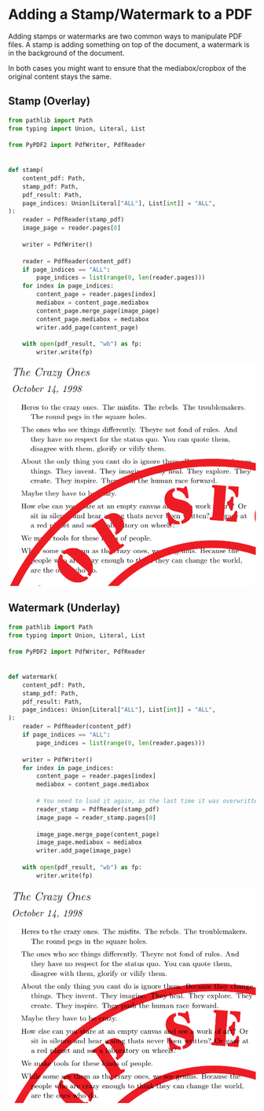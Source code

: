 # Adding a Stamp/Watermark to a PDF

Adding stamps or watermarks are two common ways to manipulate PDF files.
A stamp is adding something on top of the document, a watermark is in the
background of the document.

In both cases you might want to ensure that the mediabox/cropbox of the original
content stays the same.

## Stamp (Overlay)

```python
from pathlib import Path
from typing import Union, Literal, List

from PyPDF2 import PdfWriter, PdfReader


def stamp(
    content_pdf: Path,
    stamp_pdf: Path,
    pdf_result: Path,
    page_indices: Union[Literal["ALL"], List[int]] = "ALL",
):
    reader = PdfReader(stamp_pdf)
    image_page = reader.pages[0]

    writer = PdfWriter()

    reader = PdfReader(content_pdf)
    if page_indices == "ALL":
        page_indices = list(range(0, len(reader.pages)))
    for index in page_indices:
        content_page = reader.pages[index]
        mediabox = content_page.mediabox
        content_page.merge_page(image_page)
        content_page.mediabox = mediabox
        writer.add_page(content_page)

    with open(pdf_result, "wb") as fp:
        writer.write(fp)
```

![stamp.png](stamp.png)

## Watermark (Underlay)

```python
from pathlib import Path
from typing import Union, Literal, List

from PyPDF2 import PdfWriter, PdfReader


def watermark(
    content_pdf: Path,
    stamp_pdf: Path,
    pdf_result: Path,
    page_indices: Union[Literal["ALL"], List[int]] = "ALL",
):
    reader = PdfReader(content_pdf)
    if page_indices == "ALL":
        page_indices = list(range(0, len(reader.pages)))

    writer = PdfWriter()
    for index in page_indices:
        content_page = reader.pages[index]
        mediabox = content_page.mediabox

        # You need to load it again, as the last time it was overwritten
        reader_stamp = PdfReader(stamp_pdf)
        image_page = reader_stamp.pages[0]

        image_page.merge_page(content_page)
        image_page.mediabox = mediabox
        writer.add_page(image_page)

    with open(pdf_result, "wb") as fp:
        writer.write(fp)
```

![watermark.png](watermark.png)
